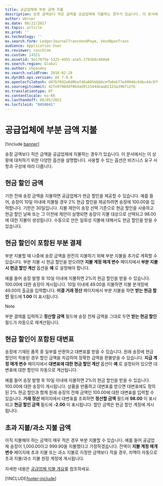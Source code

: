 ```yaml
---
title: 공급업체에 부분 금액 지불
description: 송장 금액보다 적은 금액을 공급업체에 지불하는 경우가 있습니다. 이 문서에서는 이 상황에 대처하기 위한 다양한 옵션을 설명합니다.
author: abruer
ms.date: 08/22/2017
ms.topic: article
ms.prod: ''
ms.technology: ''
ms.search.form: LedgerJournalTransVendPaym, VendOpenTrans
audience: Application User
ms.reviewer: roschlom
ms.custom: 14321
ms.assetid: 9a17075e-5325-4d55-a1e5-1791b8c460a0
ms.search.region: Global
ms.author: shpandey
ms.search.validFrom: 2016-02-28
ms.dyn365.ops.version: AX 7.0.0
ms.openlocfilehash: dd7b7092e0d0baf48a805bbb0cefb0eb77e49946c6dbc44c9f954781ca1259e0
ms.sourcegitcommit: 42fe9790ddf0bdad911544deaa82123a396712fb
ms.translationtype: HT
ms.contentlocale: ko-KR
ms.lasthandoff: 08/05/2021
ms.locfileid: "8450841"
---
```

# <a name="vendor-payments-for-a-partial-amount"></a>공급업체에 부분 금액 지불

[!include [banner](../includes/banner.md)]

송장 금액보다 적은 금액을 공급업체에 지불하는 경우가 있습니다. 이 문서에서는 이 상황에 대처하기 위한 다양한 옵션을 설명합니다. 사용할 수 있는 옵션은 비즈니스 요구 사항과 구성에 따라 다릅니다. 

## <a name="cash-discount-amounts"></a>현금 할인 금액

기한 전에 송장 금액을 지불하면 공급업체가 현금 할인을 제공할 수 있습니다. 예를 들어, 송장이 10일 이내에 지불될 경우 2% 현금 할인을 제공하려면 송장에 100.00을 입력합니다. 기한은 30일입니다. 지불 제안이 송장 선택 기준으로 현금 할인을 사용하고 현금 할인 날짜 또는 그 이전에 제안이 실행되면 송장이 지불 대상으로 선택되고 98.00에 대한 지불이 생성됩니다. 수동으로 만든 일회성 지불에 대해서도 현금 할인을 받을 수 있습니다.

## <a name="partial-payments-with-cash-discounts"></a>현금 할인이 포함된 부분 결제
부분 지불할 때 나중에 송장 금액을 완전히 지불하기 위해 부분 지불을 추가로 계획할 수 있습니다. 부분 지불 시 현금 할인을 받으려면 **지불 계정 매개 변수** 페이지에서 **부분 지불 시 현금 할인 계산** 옵션을 **예** 로 설정해야 합니다. 

예를 들어 송장 발행 후 10일 이내에 지불하면 2%의 현금 할인을 받을 수 있습니다. 100.00에 대한 송장이 게시됩니다. 10일 이내에 49.00을 지불하면 지불 분개장에 49.00의 출금을 입력합니다. **미결 거래 정산** 페이지에서 부분 지불을 하면 **받는 현금 할인** 필드에 **1.00** 이 표시됩니다. 

> [!NOTE] 
> 부분 결제를 입력하고 **정산할 금액** 필드에 송장 전체 금액을 그대로 두면 **받는 현금 할인** 필드가 자동으로 재계산됩니다.

## <a name="credit-notes-with-cash-discounts"></a>현금 할인이 포함된 대변표
송장에 기재된 품목 중 일부를 반환하고 대변표를 받을 수 있습니다. 원래 송장에 현금 할인이 적용된 경우 할인 금액을 차감하여 정확한 금액을 환불받을 수 있습니다. **지급 계정 매개 변수** 페이지에서 **대변표에 대한 현금 할인 계산** 옵션이 **예** 로 설정되어 있으면 대변표에 대한 할인이 자동으로 계산됩니다. 

예를 들어 송장 발행 후 10일 이내에 지불하면 2%의 현금 할인을 받을 수 있습니다. 100.00에 대한 송장이 게시됩니다. 상품을 반품하고 대변표를 받으면 대변표에도 정의된 2% 현금 할인과 함께 원래 송장의 전체 금액인 100.00에 대한 대변표를 입력할 수 있습니다.  **거래 정산** 페이지에서 대변표를 조회하면 **정산할 금액** 필드에 **98.00** 이 표시되고 **현금 할인 금액** 필드에 **-2.00** 이 표시됩니다. 할인 금액은 현금 할인 계정에 게시됩니다.

## <a name="overpaymentunderpayment-amounts"></a>초과 지불/과소 지불 금액
아직 지불해야 하는 금액이 매우 적은 경우 부분 지불할 수 있습니다. 예를 들어 공급업체 송장이 1,000.00이고 999.90을 지불했다고 가정하겠습니다. 잔액이 **지불 계정 매개 변수** 페이지에 초과 지불 또는 과소 지불로 지정한 금액보다 적을 경우, 차액이 자동으로 초과 지불/과소 지불 원장 계정에 게시됩니다.


자세한 내용은 [공급업체 지불 개요](../cash-bank-management/tasks/vendor-payment-overview.md)를 참조하세요.


[!INCLUDE[footer-include](../../includes/footer-banner.md)]
